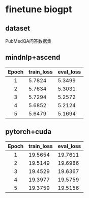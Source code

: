 # finetune biogpt 

## dataset

PubMedQA问答数据集

## mindnlp+ascend

| Epoch | train_loss | eval_loss | 
| :---: | ---------- | --------- |
|   1   | 5.7824     | 5.3499    |
|   2   | 5.7634     | 5.3031    |
|   3   | 5.7294     | 5.2572    |
|   4   | 5.6852     | 5.2124    |
|   5   | 5.6479     | 5.1694    |

## pytorch+cuda

| Epoch | train_loss | eval_loss |
| :---: | ---------- | --------- |
|   1   | 19.5654    | 19.7611    |
|   2   | 19.5149     | 19.6986    |
|   3   | 19.4529     | 19.6367    |
|   4   | 19.3977     | 19.5759    |
|   5   | 19.3759     | 19.5156    |

